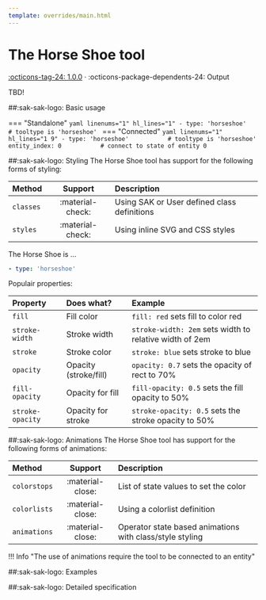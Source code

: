 ```yaml
---
template: overrides/main.html
---
```


[horseshoe-tool support]: https://github.com/amoebelabs/swiss-army-knife/releases/tag/1.0.0
# The Horse Shoe tool
[:octicons-tag-24: 1.0.0][horseshoe-tool support] ·
:octicons-package-dependents-24: Output

TBD!

##:sak-sak-logo: Basic usage

=== "Standalone"
    ```yaml linenums="1" hl_lines="1"
    - type: 'horseshoe'           # tooltype is 'horseshoe'
    ```
=== "Connected"
    ```yaml linenums="1" hl_lines="1 9"
    - type: 'horseshoe'           # tooltype is 'horseshoe'
      entity_index: 0           # connect to state of entity 0
    ```

##:sak-sak-logo: Styling
The Horse Shoe tool has support for the following forms of styling:

| Method       | Support          | Description            |
| :----------- | :--------------: | :-------------------- |
| `classes`    | :material-check: | Using SAK or User defined class definitions  |
| `styles`     | :material-check: | Using inline SVG and CSS styles |

The Horse Shoe is ...
```yaml linenums="1"hl_lines="10 13"
- type: 'horseshoe'
```
Populair properties:

| Property       | Does what?            | Example                                                 |
| :-------------- | :-------------------- | :------------------------------------------------------ |
| `fill`          | Fill color            | `fill: red` sets fill to color red |
| `stroke-width`  | Stroke width          | `stroke-width: 2em` sets width to relative width of 2em |
| `stroke`        | Stroke color          | `stroke: blue` sets stroke to blue |
| `opacity`       | Opacity (stroke/fill) | `opacity: 0.7` sets the opacity of rect to 70% |
| `fill-opacity`  | Opacity for fill      | `fill-opacity: 0.5` sets the fill opacity to 50% |
| `stroke-opacity`| Opacity for stroke    | `stroke-opacity: 0.5` sets the stroke opacity to 50% |

##:sak-sak-logo: Animations
The Horse Shoe tool has support for the following forms of animations:

| Method       | Support          | Description           |
| :----------- | :--------------: | :-------------------- |
| `colorstops` | :material-close: | List of state values to set the color |
| `colorlists` | :material-close: | Using a colorlist definition |
| `animations` | :material-close: | Operator state based animations with class/style styling |

!!! Info "The use of animations require the tool to be connected to an entity"


##:sak-sak-logo: Examples

##:sak-sak-logo: Detailed specification
